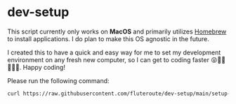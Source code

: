 # dev-setup

This script currently only works on **MacOS** and primarily utilizes [Homebrew](https://brew.sh/) to install applications. I do plan to make this OS agnostic in the future.

I created this to have a quick and easy way for me to set my development environment on any fresh new computer, so I can get to coding faster 😝🥷🏻👩🏼‍💻. Happy coding!

Please run the following command:

```bash
curl https://raw.githubusercontent.com/fluteroute/dev-setup/main/setup-macOS.sh | /bin/bash
```
